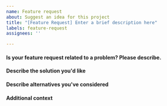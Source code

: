 ```yaml
---
name: Feature request
about: Suggest an idea for this project
title: "[Feature Request] Enter a brief description here"
labels: feature-request
assignees: ''

---
```


#### Is your feature request related to a problem? Please describe.
<!--A clear and concise description of what the problem is. Ex. I'm always frustrated when [...]-->

#### Describe the solution you'd like
<!--A clear and concise description of what you want to happen.-->

#### Describe alternatives you've considered
<!--A clear and concise description of any alternative solutions or features you've considered.-->

#### Additional context
<!--Add any other context or screenshots about the feature request here.-->
